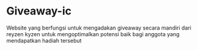 # Giveaway-ic
Website yang berfungsi untuk mengadakan giveaway secara mandiri dari reyzen kyzen untuk mengoptimalkan potensi baik bagi anggota yang mendapatkan hadiah tersebut 
